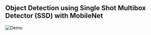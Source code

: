 ## Object Detection using Single Shot Multibox Detector (SSD) with MobileNet

![Demo](./img/tfod-1.gif)
